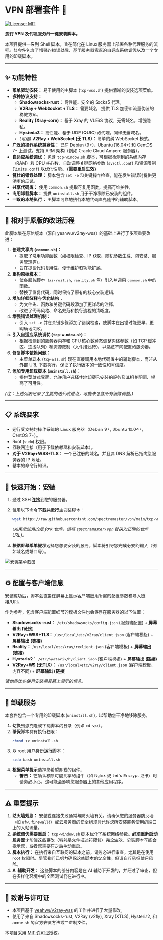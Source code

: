 # VPN 部署套件 🚀

[![License: MIT](https://img.shields.io/badge/License-MIT-yellow.svg)](https://opensource.org/licenses/MIT)

**流行 VPN 及代理服务的一键安装脚本。**

本项目提供一系列 Shell 脚本，旨在简化在 Linux 服务器上部署各种代理服务的流程。该套件包含了增强的错误处理、基于服务器资源的自适应系统调优以及一个专用的卸载脚本。

---

## ✨ 功能特性

*   **菜单驱动安装：** 易于使用的主脚本 (`tcp-wss.sh`) 提供清晰的安装选项菜单。
*   **多种协议支持：**
    *   **Shadowsocks-rust：** 高性能、安全的 Socks5 代理。
    *   **V2Ray + WebSocket + TLS：** 需要域名，提供 TLS 加密和流量伪装的稳健方案。
    *   **Reality (Xray-core)：** 基于 Xray 的 VLESS 协议，无需域名，增强隐私。
    *   **Hysteria2：** 高性能、基于 UDP (QUIC) 的代理，同样无需域名。
    *   *(可选)* **V2Ray + WebSocket (无 TLS)：** 简单的纯 WebSocket 模式。
*   **广泛的操作系统兼容性：** 已在 Debian (9+)、Ubuntu (16.04+) 和 CentOS 7+ 上测试。支持 ARM 架构（例如 Oracle Cloud Ampere 服务器）。
*   **自适应系统调优：** 包含 `tcp-window.sh` 脚本，可根据检测到的系统内存（RAM）和 CPU 核心数，自动调整关键网络参数 (`sysctl.conf`) 和资源限制 (`limits.conf`) 以优化性能。 **(需要重启生效)**
*   **健壮的错误处理：** 脚本包含 `set -e` 和关键操作检查，能在发生错误时提供更清晰的反馈。
*   **共享代码库：** 使用 `common.sh` 提取可复用函数，提高可维护性。
*   **专用卸载脚本：** 提供 `uninstall.sh` 用于干净移除已安装的组件。
*   **一致的本地执行：** 主脚本可靠地执行本地代码库克隆中的辅助脚本。

---

## 📜 相对于原版的改进历程

此脚本集在原始版本（源自 yeahwu/v2ray-wss）的基础上进行了多项重要改进：

1.  **创建共享库 (`common.sh`)：**
    *   提取了常用功能函数（如权限检查、IP 获取、随机参数生成、包安装、服务管理等）。
    *   旨在提高代码复用性，便于维护和功能扩展。
2.  **重构原始脚本：**
    *   使各服务脚本（`ss-rust.sh`, `reality.sh` 等）引入并调用 `common.sh` 中的函数。
    *   替换了重复代码，同时保持了原有的核心安装逻辑。
3.  **增加详细注释与优化结构：**
    *   为文件头、函数和关键代码段添加了更详尽的注释。
    *   改进了代码风格、命名规范和执行流程的清晰度。
4.  **增强错误处理机制：**
    *   引入 `set -e` 并在关键步骤添加了错误检查，使脚本在出错时能更早、更明确地失败。
5.  **引入自适应系统调优 (`tcp-window.sh`)：**
    *   根据检测到的服务器内存和 CPU 核心数动态调整网络参数（如 TCP 缓冲区、连接队列）和资源限制（文件描述符），以适应不同配置的服务器。
6.  **修复脚本依赖问题：**
    *   主菜单脚本 (`tcp-wss.sh`) 现在直接调用本地代码库中的辅助脚本，而非从外部 URL 下载执行，保证了执行版本的一致性和可信度。
7.  **添加专用卸载脚本 (`uninstall.sh`)：**
    *   提供菜单式界面，允许用户选择性地卸载已安装的服务及其相关配置，提高了可用性。

*(注：上述列表记录了主要的迭代改进点，可能未包含所有细微调整。)*

---

## 📋 系统要求

*   运行受支持的操作系统的 Linux 服务器（Debian 9+, Ubuntu 16.04+, CentOS 7+）。
*   Root (`sudo`) 权限。
*   互联网连接（用于下载依赖项和安装脚本）。
*   **对于 V2Ray+WSS+TLS：** 一个已注册的域名，并且其 DNS 解析已指向您服务器的 IP 地址。
*   基本的命令行知识。

---

## 🚀 快速开始：安装

1.  通过 SSH **连接**到您的服务器。
2.  使用以下命令**下载并运行**主安装脚本：

    ```bash
    wget https://raw.githubusercontent.com/spectramaster/vpn/main/tcp-wss.sh && sudo bash tcp-wss.sh
    ```
    *(如果您使用的是 fork 仓库，请将 `spectramaster/vpn` 替换为正确的仓库 URL)。*

3.  **根据屏幕菜单提示**选择您想要安装的服务。脚本将引导您完成必要的输入（例如域名或端口号）。

![安装菜单截图](https://github.com/user-attachments/assets/76396d58-3fef-4028-8a5f-f8c9260c76e5)

---

## ⚙️ 配置与客户端信息

安装成功后，脚本会直接在屏幕上显示客户端应用所需的配置参数和导入链接/URI。

作为参考，包含客户端配置细节的模板文件也会保存在服务器的以下位置：

*   **Shadowsocks-rust：** `/etc/shadowsocks/config.json` (服务端配置) + **屏幕输出 (链接)**
*   **V2Ray+WSS+TLS：** `/usr/local/etc/v2ray/client.json` (客户端模板) + **屏幕输出 (链接)**
*   **Reality：** `/usr/local/etc/xray/reclient.json` (客户端模板) + **屏幕输出 (链接)**
*   **Hysteria2：** `/etc/hysteria/hyclient.json` (客户端模板) + **屏幕输出 (链接)**
*   **V2Ray+WS (无TLS)：** `/usr/local/etc/v2ray/client.json` (客户端模板，内容不同) + **屏幕输出 (链接)**

*请始终优先使用安装后屏幕上显示的信息。*

---

## 🧹 卸载服务

本套件包含一个专用的卸载脚本 (`uninstall.sh`)，以帮助您干净地移除服务。

1.  **切换**到您克隆或下载脚本的目录（例如 `cd vpn`）。
2.  **确保**脚本具有执行权限：
    ```bash
    chmod +x uninstall.sh
    ```
3.  以 root 用户身份**运行**脚本：
    ```bash
    sudo bash uninstall.sh
    ```
4.  **根据菜单提示**选择您希望卸载的组件。
    *   **警告：** 在确认移除可能共享的组件（如 Nginx 或 Let's Encrypt 证书）时请务必小心，这可能会影响您服务器上的其他应用程序。

---

## ⚠️ 重要提示

1.  **防火墙规则：** 安装或连接失败通常与防火墙有关。请确保您的服务器防火墙（如 `ufw`, `firewalld`）或云服务商的安全组规则允许您所安装服务使用的端口上的入站流量。
2.  **系统调优需要重启：** `tcp-window.sh` 脚本优化了系统网络参数。**必须重新启动服务器**才能使这些更改（特别是文件描述符限制）完全生效。安装脚本可能会提示您，或者您需要在之后手动重启。
3.  **脚本执行：** 在执行来自互联网的脚本之前，请务必进行审查，尤其是在使用 root 权限时。尽管我们已努力确保这些脚本的安全性，但请自行承担使用风险。
4.  **AI 辅助开发：** 这些脚本的部分内容是在 AI 辅助下开发的，并经过了审查，但在多样化环境中的全面测试仍在进行中。

---

## 🤝 致谢与许可证

*   本项目基于 [yeahwu/v2ray-wss](https://github.com/yeahwu/v2ray-wss) 的工作并进行了大量修改。
*   使用了来自 Shadowsocks-rust, V2Ray (v2fly), Xray (XTLS), Hysteria2, 和 acme.sh 的官方安装方法或二进制文件。

本项目采用 [MIT 许可证](https://opensource.org/licenses/MIT)授权。